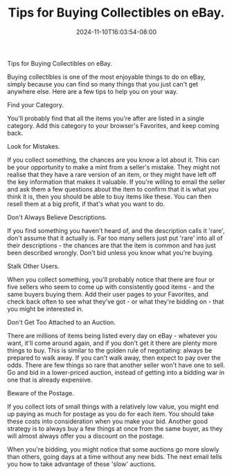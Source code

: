 ﻿---
title: "Tips for Buying Collectibles on eBay."
date: 2024-11-10T16:03:54-08:00
description: "40 ebay articles Tips for Web Success"
featured_image: "/images/40 ebay articles.jpg"
tags: ["40 ebay articles"]
---

Tips for Buying Collectibles on eBay.

Buying collectibles is one of the most enjoyable things to do on eBay, simply because you can find so many things that you just can't get anywhere else. Here are a few tips to help you on your way.

Find your Category.

You'll probably find that all the items you're after are listed in a single category. Add this category to your browser's Favorites, and keep coming back.

Look for Mistakes.

If you collect something, the chances are you know a lot about it. This can be your opportunity to make a mint from a seller's mistake. They might not realise that they have a rare version of an item, or they might have left off the key information that makes it valuable. If you're willing to email the seller and ask them a few questions about the item to confirm that it is what you think it is, then you should be able to buy items like these. You can then resell them at a big profit, if that's what you want to do.

Don't Always Believe Descriptions.

If you find something you haven't heard of, and the description calls it 'rare', don't assume that it actually is. Far too many sellers just put 'rare' into all of their descriptions - the chances are that the item is common and has just been described wrongly. Don't bid unless you know what you're buying.

Stalk Other Users.

When you collect something, you'll probably notice that there are four or five sellers who seem to come up with consistently good items - and the same buyers buying them. Add their user pages to your Favorites, and check back often to see what they've got - or what they're bidding on - that you might be interested in.

Don't Get Too Attached to an Auction.

There are millions of items being listed every day on eBay - whatever you want, it'll come around again, and if you don't get it there are plenty more things to buy. This is similar to the golden rule of negotiating: always be prepared to walk away. If you can't walk away, then expect to pay over the odds. There are few things so rare that another seller won't have one to sell. Go and bid in a lower-priced auction, instead of getting into a bidding war in one that is already expensive.

Beware of the Postage.

If you collect lots of small things with a relatively low value, you might end up paying as much for postage as you do for each item. You should take these costs into consideration when you make your bid. Another good strategy is to always buy a few things at once from the same buyer, as they will almost always offer you a discount on the postage.

When you're bidding, you might notice that some auctions go more slowly than others, going days at a time without any new bids. The next email tells you how to take advantage of these 'slow' auctions.

